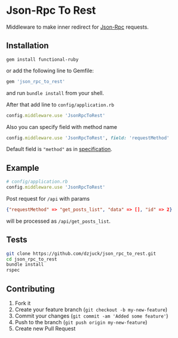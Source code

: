 # Json-Rpc To Rest

Middleware to make inner redirect for [Json-Rpc](http://en.wikipedia.org/wiki/JSON-RPC) requests.

## Installation

```shell
gem install functional-ruby
```

or add the following line to Gemfile:

```ruby
gem 'json_rpc_to_rest'
```

and run `bundle install` from your shell.

After that add line to `config/application.rb`

```ruby
config.middleware.use 'JsonRpcToRest'
```

Also you can specify field with method name

```ruby
config.middleware.use 'JsonRpcToRest', field: 'requestMethod'
```

Default field is `"method"` as in [specification](http://www.jsonrpc.org/specification#request_object).

## Example

```ruby
# config/application.rb
config.middleware.use 'JsonRpcToRest'
```

Post request for `/api` with params
```json
{"requestMethod" => "get_posts_list", "data" => [], "id" => 2}
```
will be processed as `/api/get_posts_list`.

## Tests

```bash
git clone https://github.com/dzjuck/json_rpc_to_rest.git
cd json_rpc_to_rest
bundle install
rspec
```

## Contributing

1. Fork it
2. Create your feature branch (`git checkout -b my-new-feature`)
3. Commit your changes (`git commit -am 'Added some feature'`)
4. Push to the branch (`git push origin my-new-feature`)
5. Create new Pull Request
